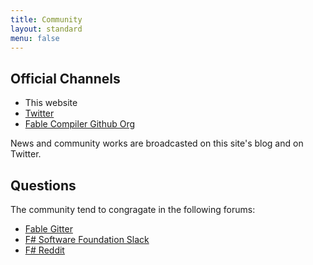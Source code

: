 ```yaml
---
title: Community
layout: standard
menu: false
---
```


## Official Channels

- This website
- [Twitter](https://twitter.com/FableCompiler)
- [Fable Compiler Github Org](https://github.com/fable-compiler/)

News and community works are broadcasted on this site's blog and on Twitter.

## Questions

The community tend to congragate in the following forums:

- [Fable Gitter](https://gitter.im/fable-compiler/Fable)
- [F# Software Foundation Slack](https://fsharp.org/guides/slack/)
- [F# Reddit](https://www.reddit.com/r/fsharp/)
